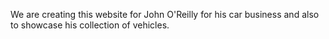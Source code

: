 We are creating this website for John O'Reilly for his car business and also to showcase his collection of vehicles.